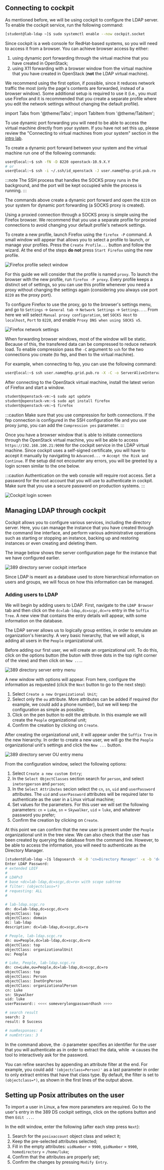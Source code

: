 ## Connecting to cockpit

As mentioned before, we will be using cockpit to configure the LDAP server.
To enable the cockpit service, run the following command:

```bash
[student@lab-ldap ~]$ sudo systemctl enable --now cockpit.socket
```

Since cockpit is a web console for RedHat-based systems, so you will need to
access it from a browser. You can achieve browser access by either:
 1. using dynamic port forwarding through the virtual machine that you have
created in OpenStack;
 2. using X11 forwarding with a browser window from the virtual machine that
you have created in OpenStack (**not** the LDAP virtual machine).

We recommend using the first option, if possible, since it reduces network
traffic the most (only the page's contents are forwarded, instead of a browser
window). Some additional setup is required to use it (i.e., you must use
Firefox and it is recommended that you create a separate profile where you
edit the network settings without changing the default profile).

import Tabs from '@theme/Tabs';
import TabItem from '@theme/TabItem';

<Tabs>
<TabItem value="Dynamic Port Forwarding" label="Dynamic Port Forwarding" default>

To use dynamic port forwarding you will need to be able to access the virtual
machine directly from your system. If you have not set this up, please review
the "Connecting to virtual machines from your system" section in the
[intro lab](../basic/working_with_openstack).

To create a dynamic port forward between your system and the virtual machine
run one of the following commands:
```bash
user@local:~$ ssh -fN -D 8220 openstack-10.9.X.Y
# or
user@local:~$ ssh -i ~/.ssh/id_openstack -J user.name@fep.grid.pub.ro -fN -D 8220 student@10.9.X.Y
```

:::note
The SSH process that handles the SOCKS proxy runs in the background, and
the port will be kept occupied while the process is running.
:::

The commands above create a dynamic port forward and open the `8220` on your
system for dynamic port forwarding (a SOCKS proxy is created).

Using a proxied connection through a SOCKS proxy is simple using the Firefox
browser. We recommend that you use a separate profile for proxied connections
to avoid changing your default profile's network settings.

To create a new profile, launch Firefox using the `firefox -P` command. A
small window will appear that allows you to select a profile to launch, or
manage your profiles. Press the `Create Profile...` button and follow the
wizard. At the end of the steps **do not** press `Start Firefox` using the
new profile.

![Firefox profile select window](./assets/firefox-select-profile.jpg)

For this guide we will consider that the profile is named `proxy`.
To launch the browser with the new profile, run `firefox -P proxy`.
Every profile keeps a distinct set of settings, so you can use this profile
whenever you need a proxy without changing the settings again (considering
you always use port `8220` as the proxy port).

To configure Firefox to use the proxy, go to the browser's settings menu, and
go to `Settings` &rarr; `General tab` &rarr; `Network Settings` &rarr;
`Settings...`. From here we will select `Manual proxy configuration`, set
`SOCKS Host` to `localhost`, `Port` to `8220`, and enable `Proxy DNS when using
SOCKS v5`.

![Firefox network settings](./assets/firefox-network-settings-proxy.jpg)

</TabItem>
<TabItem value="X11 Forwarding" label="X11 Forwarding">

When forwarding browser windows, most of the window will be static. Because
of this, the transfered data can be compressed to reduce network load. To
enable compression pass the `-C` argument to `ssh` for the two connections you
create (to fep, and then to the virtual machine).

For example, when connecting to fep, you can use the following command:

```bash
user@local:~$ ssh user.name@fep.grid.pub.ro -X -C -o ServerAliveInterval=100
```

After connecting to the OpenStack virtual machine, install the latest verion
of Firefox and start a window.

```bash
student@openstack-vm:~$ sudo apt update
student@openstack-vm:~$ sudo apt install firefox
student@openstack-vm:~$ firefox
```

:::caution
Make sure that you use compression for both connections. If the fep connection
is configured in the SSH configuration file and you use proxy jump, you can
add the `Compression yes` parameter.
:::

</TabItem>
</Tabs>

Once you have a browser window that is able to initiate connections through the
OpenStack virtual machine, you will be able to access
`https://192.168.100.21:9090` for the cockpit service in the LDAP virtual
machine. Since cockpit uses a self-signed certificate, you will have to accept
it manually by navigating to `Advanced...` &rarr; `Accept the Risk and
Continue`. If the setup did not encounter any errors, you will be greeted by a
login screen similar to the one below.

:::caution
Authentication on the web console will require root access. Set a password for
the root account that you will use to authenticate in cockpit. Make sure that
you use a secure password on production systems.
:::

![Cockpit login screen](./assets/cockpit-login-screen.jpg)


## Managing LDAP through cockpit

Cockpit allows you to configure various services, including the directory
server. Here, you can manage the instance that you have created through the
command line interface, and perform various administrative operations such as
starting or stopping an instance, backing up and restoring instances or
even creating and deleting them.

The image below shows the server configuration page for the instance that we
have configured earlier.

![389 directory server cockpit interface](./assets/cockpit-389-ds.jpg)

Since LDAP is meant as a database used to store hierarchical information on
users and groups, we will focus on how this information can be managed.


### Adding users to LDAP

We will begin by adding users to LDAP. First, navigate to the `LDAP Browser`
tab and then click on the `dc=lab-ldap,dc=scgc,dc=ro` entry in the `Suffix
Tree`. A new view that contains the entry details will appear, with some
information on the database.

The LDAP server allows us to logically group entities, in order to emulate
an organization's hierarchy. A very basic hierarchy, that we will adopt, is
adding all users in the `People` organizational unit.

Before adding our first user, we will create an organizational unit. To do
this, click on the options button (the buton with three dots in the top right
corner of the view) and then click on `New ...`.

![389 directory server entry menu](./assets/cockpit-389-ds-entry-menu.jpg)

A new window with options will appear. From here, configure the information
as requested (click the `Next` button to go to the next step):
 1. Select `Create a new Organizational Unit`;
 2. Select only the `ou` attribute. More attributes can be added if required
(for example, we could add a phone number), but we will keep the configuration
as simple as possible;
 3. Click on the pen button to edit the attribute. In this example we will
create the `People` organizational unit;
 4. Confirm the creation by clicking on `Create`.

After creating the organizational unit, it will appear under the `Suffix Tree`
in the new hierarchy. In order to create a new user, we will go the the
`People` organizational unit's settings and click the `New ...` button.

![389 directory server OU entry menu](./assets/cockpit-389-ds-ou-menu.jpg)

From the configuration window, select the following options:
 1. Select `Create a new custom Entry`;
 1. In the `Select ObjectClasses` section search for `person`, and select
 `inetorgperson` and `person`;
 1. In the `Select Attributes` secion select the `cn`, `sn`, `uid` and
 `userPassword` attributes. The `uid` and `userPassword` attributes will be
 required later to authenticate as the user in a Linux virtual machine;
 1. Set values for the parameters. For this user we will set the following
parameters: `cn` = `Luke`, `sn` = `Skywalker`, `uid` = `luke`, and whatever
password you prefer;
 1. Confirm the creation by clicking on `Create`.

At this point we can confirm that the new user is present under the `People`
organizational unit in the tree view. We can also check that the user
has been created by querying the database from the command line. However,
to be able to access the information, you will need to authenticate as the
Directory Manager.

```bash
[student@lab-ldap ~]$ ldapsearch -W -D 'cn=Directory Manager' -x -b 'dc=lab-ldap,dc=scgc,dc=ro'
Enter LDAP Password:
# extended LDIF
#
# LDAPv3
# base <dc=lab-ldap,dc=scgc,dc=ro> with scope subtree
# filter: (objectclass=*)
# requesting: ALL
#

# lab-ldap.scgc.ro
dn: dc=lab-ldap,dc=scgc,dc=ro
objectClass: top
objectClass: domain
dc: lab-ldap
description: dc=lab-ldap,dc=scgc,dc=ro

# People, lab-ldap.scgc.ro
dn: ou=People,dc=lab-ldap,dc=scgc,dc=ro
objectClass: top
objectClass: organizationalUnit
ou: People

# Luke, People, lab-ldap.scgc.ro
dn: cn=Luke,ou=People,dc=lab-ldap,dc=scgc,dc=ro
objectClass: top
objectClass: Person
objectClass: InetOrgPerson
objectClass: organizationalPerson
cn: Luke
sn: Skywalker
uid: luke
userPassword:: <<<< someverylongpasswordhash >>>>

# search result
search: 2
result: 0 Success

# numResponses: 4
# numEntries: 3
```

In the command above, the `-D` parameter specifies an identifier for the user
that you will authenticate as in order to extract the data, while `-W` causes
the tool to interactively ask for the password.

You can refine searches by appending an attribute filter at the end. For
example, you could add `'(objectclass=Person)'` as a last parameter in order to
only extract entries that have that class type. By default, the filter is set
to `(objectclass=*)`, as shown in the first lines of the output above.


## Setting up Posix attributes on the user

To import a user in Linux, a few more parameters are required. Go to the user's
entry in the 389 DS cockpit settings, click on the options button and then
`Edit ...`.

In the edit window, enter the following (after each step press `Next`):
 1. Search for the `posixaccount` object class and select it;
 2. Keep the pre-selected attributes selected;
 3. Fill in the empty attributes: `uidNumber` = `9900`, `gidNumber` = `9900`,
`homedirectory` = `/home/luke`;
 4. Confirm that the attributes are properly set;
 5. Confirm the changes by pressing `Modify Entry`.
